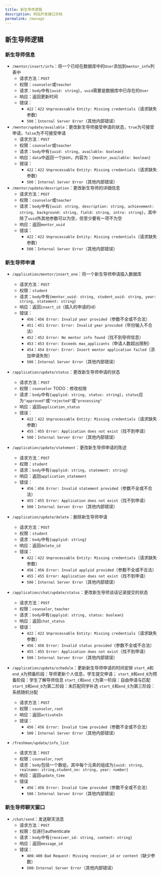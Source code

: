 ```yaml
---
title: 新生导师逻辑
description: 网站开发接口文档
permalink: /manage
---
```


## 新生导师逻辑

### 新生导师信息

- `/mentor/insert/info`：将一个已经在数据库中的`User`添加到`mentor_info`列表中
  - 请求方法：`POST`
  - 权限：`counselor`或`teacher`
  - 请求：`body`中有`{uuid: string}`，`uuid`需要是数据库中已存在的`User`
  - 响应：返回更新时间
  - 错误：
    - `422`：`422 Unprocessable Entity: Missing credentials`（请求缺失参数）
    - `500`：`Internal Server Error`（其他内部错误）
- `/mentor/update/available`：更改新生导师接受申请的状态，`true`为可接受申请，`false`为不可接受申请
  - 请求方法：`POST`
  - 权限：`counselor`或`teacher`
  - 请求：`body`中有`{uuid: string, available: boolean}`
  - 响应：`data`中返回一个json，内容为：`{mentor_available: boolean}`
  - 错误：
    - `422`：`422 Unprocessable Entity: Missing credentials`（请求缺失参数）
    - `500`：`Internal Server Error`（其他内部错误）
- `/mentor/update/description`：更改新生导师的详细信息
  - 请求方法：`POST`
  - 权限：`counselor`或`teacher`
  - 请求：`body`中有`{uuid: string, description: string, achievement: string, background: string, field: string, intro: string}`，其中除了`uuid`外其他参数可以为空，但至少要有一项不为空
  - 响应：返回`mentor_uuid`
  - 错误：
    - `422`：`422 Unprocessable Entity: Missing credentials`（请求缺失参数）
    - `500`：`Internal Server Error`（其他内部错误）

### 新生导师申请

- `/application/mentor/insert_one`：将一个新生导师申请插入数据库

  - 请求方法：`POST`
  - 权限：`student`
  - 请求：`body`中有`{mentor_uuid: string, student_uuid: string, year: string, statement: string}`
  - 响应：返回`insert_id`（插入的申请的id）
  - 错误：
    - `456`：`456 Error: Invalid year provided`（参数不全或不合法）
    - `451`：`451 Error: Error: Invalid year provided`（年份输入不合法）
    - `452`：`452 Error: No mentor info found`（找不到导师信息）
    - `453`：`453 Error: Exceeds max_applicants`（申请人数超出限制）
    - `454`：`454 Error: Error: Insert mentor application failed`（添加申请失败）
    - `500`：`Internal Server Error`（其他内部错误）

- `/application/update/status`：更改新生导师申请的状态

  - 请求方法：`POST`
  - 权限：`counselor` TODO：修改权限
  - 请求：`body`中有`{applyid: string, status: string}`，`status`应为`"approved"`或`"rejected"`或`"processing"`
  - 响应：返回`application_status`
  - 错误：
    - `422`：`422 Unprocessable Entity: Missing credentials`（请求缺失参数）
    - `455`：`455 Error: Application does not exist`（找不到申请）
    - `500`：`Internal Server Error`（其他内部错误）

- `/application/update/statement`：更改新生导师申请的陈述

  - 请求方法：`POST`
  - 权限：`student`
  - 请求：`body`中有`{applyid: string, statement: string}`
  - 响应：返回`application_statement`
  - 错误：
    - `456`：`456 Error: Invalid statement provided`（参数不全或不合法）
    - `455`：`455 Error: Application does not exist`（找不到申请）
    - `500`：`Internal Server Error`（其他内部错误）

- `/application/update/delete`：删除新生导师申请

  - 请求方法：`POST`
  - 权限：`student`
  - 请求：`body`中有`{applyid: string}`
  - 响应：返回`delete_id`
  - 错误：
    - `422`：`422 Unprocessable Entity: Missing credentials`（请求缺失参数）
    - `456`：`456 Error: Invalid applyid provided`（参数不全或不合法）
    - `455`：`455 Error: Application does not exist`（找不到申请）
    - `500`：`Internal Server Error`（其他内部错误）

- `/application/chat/update/status`：更改新生导师谈话记录提交的状态

  - 请求方法：`POST`
  - 权限：`counselor`, `teacher`
  - 请求：`body`中有`{applyid: string, status: boolean}`
  - 响应：返回`chat_status`
  - 错误：
    - `422`：`422 Unprocessable Entity: Missing credentials`（请求缺失参数）
    - `456`：`456 Error: Invalid status provided`（参数不全或不合法）
    - `455`：`455 Error: Application does not exist`（找不到申请）
    - `500`：`Internal Server Error`（其他内部错误）

- `/application/update/schedule`：更新新生导师申请的时间安排
  `start_A`和`end_A`为预备阶段：导师更新个人信息，学生提交申请；
  `start_B`和`end_B`为预备阶段：学生了解导师信息
  `start_C`和`end_C`为第一阶段：自由申请与匹配
  `start_D`和`end_D`为第二阶段：未匹配同学补选
  `start_E`和`end_E`为第三阶段：系统随机分配

  - 请求方法：`POST`
  - 权限：`counselor`, `root`
  - 响应：返回`activateIn`
  - 错误：
    - `456`：`456 Error: Invalid time provided`（参数不全或不合法）
    - `500`：`Internal Server Error`（其他内部错误）

- `/freshman/update/info_list`
  - 请求方法：`POST`
  - 权限：`counselor`, `root`
  - 请求：`body`包括一个数组，其中每个元素的组成为`{uuid: string, realname: string,student_no: string, year: number}`
  - 响应：返回`update_time`
  - 错误
    - `456`：`456 Error: Invalid time provided`（参数不全或不合法）
    - `500`：`Internal Server Error`（其他内部错误）

### 新生导师聊天窗口

- `/chat/send`：发送聊天消息
  - 请求方法：`POST`
  - 权限：仅进行authenticate
  - 请求：`body`中有`{receiver_id: string, content: string}`
  - 响应：返回`message_id`
  - 错误：
    - `400`: `400 Bad Request: Missing receiver_id or content`（缺少参数）
    - `500`: `Internal Server Error`（其他内部错误）
